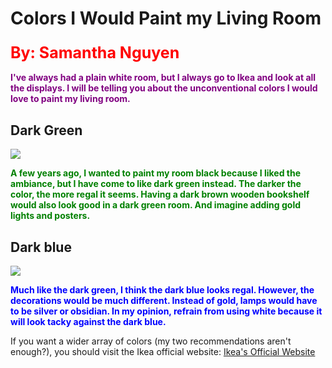 # Colors I Would Paint my Living Room
<h3><span style="color:red;font-weight:700;font-size:25px">By: Samantha Nguyen </h3>
<body><p> <span style="color:purple;font-weight:700;font-size:14px"> I've always had a plain white room, but I always go to Ikea and look at all the displays. I will be telling you about the unconventional colors I would love to paint my living room.</span></p></body> 
<h2>Dark Green</h2>
<img src = 
"https://github.com/samanthangyn/SamYen/assets/145371375/4b671474-7249-4f4c-8a30-01af65778c43" /> 
<p><span style="color:green;font-weight:700;font-size:14px"> A few years ago, I wanted to paint my room black because I liked the ambiance, but I have come to like dark green instead. The darker the color, the more regal it seems. Having a dark brown wooden bookshelf would also look good in a dark green room. And imagine adding gold lights and posters.</span></p> 
<h2>Dark blue</h2>
<img src = "https://github.com/samanthangyn/SamYen/assets/145371375/eb26e260-8afa-4280-b7ea-f1999adafa35" />
<p><span style="color:blue;font-weight:700;font-size:14px"> Much like the dark green, I think the dark blue looks regal. However, the decorations would be much different. Instead of gold, lamps would have to be silver or obsidian. In my opinion, refrain from using white because it will look tacky against the dark blue.</span></p>

If you want a wider array of colors (my two recommendations aren't enough?), you should visit the Ikea official website: [Ikea's Official Website](https://www.ikea.com/us/en/?cid=a1:ps%257Ca2:se%257Ca3:US_ActivateConsumerLed_Behavioural_0_AO_0_en_Search_Brand_HFBMUL_0_EM_IKE-IKE-079_IKEA_FY24_Google_Omni-ROAS_Core_Text_Br_Exact%257Ca4:ikea%20website%257Ca5:e%257Ca6:google%257Ca7:cq%257Cid:IKEA%2520Branded%2520GM%257Ccc:915)
